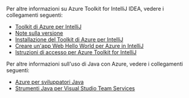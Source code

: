 Per altre informazioni su Azure Toolkit for IntelliJ IDEA, vedere i collegamenti seguenti: 

* [Toolkit di Azure per IntelliJ](../intellij/azure-toolkit-for-intellij.md) 
* [Note sulla versione](https://github.com/Microsoft/azure-tools-for-java/releases) 
* [Installazione del Toolkit di Azure per IntelliJ](../intellij/azure-toolkit-for-intellij-installation.md) 
* [Creare un'app Web Hello World per Azure in IntelliJ](../intellij/azure-toolkit-for-intellij-create-hello-world-web-app.md) 
* [Istruzioni di accesso per Azure Toolkit for IntelliJ](../intellij/azure-toolkit-for-intellij-sign-in-instructions.md) 

Per altre informazioni sull'uso di Java con Azure, vedere i collegamenti seguenti: 

* [Azure per sviluppatori Java](https://docs.microsoft.com/java/azure/) 
* [Strumenti Java per Visual Studio Team Services](https://java.visualstudio.com/) 
<!-- TODO: Add URLs for Java in VSCode here --> 
